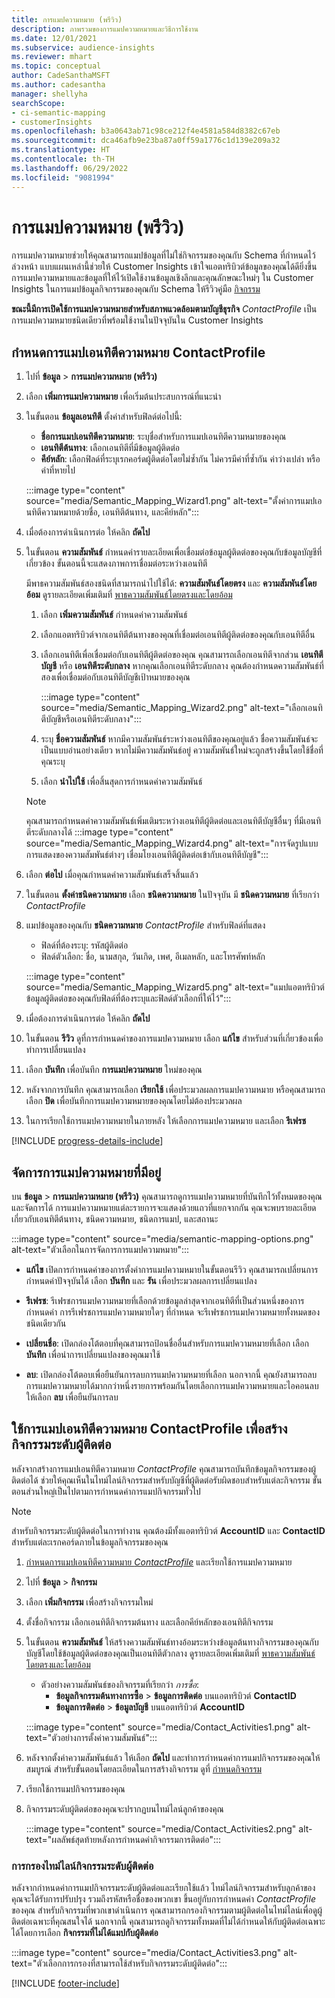 ```yaml
---
title: การแมปความหมาย (พรีวิว)
description: ภาพรวมของการแมปความหมายและวิธีการใช้งาน
ms.date: 12/01/2021
ms.subservice: audience-insights
ms.reviewer: mhart
ms.topic: conceptual
author: CadeSanthaMSFT
ms.author: cadesantha
manager: shellyha
searchScope:
- ci-semantic-mapping
- customerInsights
ms.openlocfilehash: b3a0643ab71c98ce212f4e4581a584d8382c67eb
ms.sourcegitcommit: dca46afb9e23ba87a0ff59a1776c1d139e209a32
ms.translationtype: HT
ms.contentlocale: th-TH
ms.lasthandoff: 06/29/2022
ms.locfileid: "9081994"
---
```

# <a name="semantic-mappings-preview"></a>การแมปความหมาย (พรีวิว)

การแมปความหมายช่วยให้คุณสามารถแมปข้อมูลที่ไม่ใช่กิจกรรมของคุณกับ Schema ที่กำหนดไว้ล่วงหน้า แบบแผนเหล่านี้ช่วยให้ Customer Insights เข้าใจแอตทริบิวต์ข้อมูลของคุณได้ดียิ่งขึ้น การแมปความหมายและข้อมูลที่ให้ไว้เปิดใช้งานข้อมูลเชิงลึกและคุณลักษณะใหม่ๆ ใน Customer Insights ในการแมปข้อมูลกิจกรรมของคุณกับ Schema ให้รีวิวคู่มือ [กิจกรรม](activities.md)

**ขณะนี้มีการเปิดใช้การแมปความหมายสำหรับสภาพแวดล้อมตามบัญชีธุรกิจ** *ContactProfile* เป็นการแมปความหมายชนิดเดียวที่พร้อมใช้งานในปัจจุบันใน Customer Insights

## <a name="define-a-contactprofile-semantic-entity-mapping"></a>กำหนดการแมปเอนทิตีความหมาย ContactProfile

1. ไปที่ **ข้อมูล** > **การแมปความหมาย (พรีวิว)**

1. เลือก **เพิ่มการแมปความหมาย** เพื่อเริ่มต้นประสบการณ์ที่แนะนำ

1. ในขั้นตอน **ข้อมูลเอนทิตี** ตั้งค่าสำหรับฟิลด์ต่อไปนี้:

   - **ชื่อการแมปเอนทิตีความหมาย**: ระบุชื่อสำหรับการแมปเอนทิตีความหมายของคุณ
   - **เอนทิตีต้นทาง**: เลือกเอนทิตีที่มีข้อมูลผู้ติดต่อ
   - **คีย์หลัก**: เลือกฟิลด์ที่ระบุเรกคอร์ดผู้ติดต่อโดยไม่ซ้ำกัน ไม่ควรมีค่าที่ซ้ำกัน ค่าว่างเปล่า หรือค่าที่หายไป

   :::image type="content" source="media/Semantic_Mapping_Wizard1.png" alt-text="ตั้งค่าการแมปเอนทิตีความหมายด้วยชื่อ, เอนทิตีต้นทาง, และคีย์หลัก":::

1. เมื่อต้องการดำเนินการต่อ ให้คลิก **ถัดไป**

1. ในขั้นตอน **ความสัมพันธ์** กำหนดค่ารายละเอียดเพื่อเชื่อมต่อข้อมูลผู้ติดต่อของคุณกับข้อมูลบัญชีที่เกี่ยวข้อง ขั้นตอนนี้จะแสดงภาพการเชื่อมต่อระหว่างเอนทิตี  

   มีพาธความสัมพันธ์สองชนิดที่สามารถนำไปใช้ได้: **ความสัมพันธ์โดยตรง** และ **ความสัมพันธ์โดยอ้อม** ดูรายละเอียดเพิ่มเติมที่ [พาธความสัมพันธ์โดยตรงและโดยอ้อม](relationships.md#relationship-paths)

   1. เลือก **เพิ่มความสัมพันธ์** กำหนดค่าความสัมพันธ์
   1. เลือกแอตทริบิวต์จากเอนทิตีต้นทางของคุณที่เชื่อมต่อเอนทิตีผู้ติดต่อของคุณกับเอนทิตีอื่น
   1. เลือกเอนทิตีเพื่อเชื่อมต่อกับเอนทิตีผู้ติดต่อของคุณ คุณสามารถเลือกเอนทิตีจากส่วน **เอนทิตีบัญชี** หรือ **เอนทิตีระดับกลาง** หากคุณเลือกเอนทิตีระดับกลาง คุณต้องกำหนดความสัมพันธ์ที่สองเพื่อเชื่อมต่อกับเอนทิตีบัญชีเป้าหมายของคุณ

      :::image type="content" source="media/Semantic_Mapping_Wizard2.png" alt-text="เลือกเอนทิตีบัญชีหรือเอนทิตีระดับกลาง":::

   1. ระบุ **ชื่อความสัมพันธ์** หากมีความสัมพันธ์ระหว่างเอนทิตีของคุณอยู่แล้ว ชื่อความสัมพันธ์จะเป็นแบบอ่านอย่างเดียว หากไม่มีความสัมพันธ์อยู่ ความสัมพันธ์ใหม่จะถูกสร้างขึ้นโดยใช้ชื่อที่คุณระบุ
   1. เลือก **นำไปใช้** เพื่อสิ้นสุดการกำหนดค่าความสัมพันธ์

   > [!NOTE]
   > คุณสามารถกำหนดค่าความสัมพันธ์เพิ่มเติมระหว่างเอนทิตีผู้ติดต่อและเอนทิตีบัญชีอื่นๆ ที่มีเอนทิตีระดับกลางได้
   >  :::image type="content" source="media/Semantic_Mapping_Wizard4.png" alt-text="การจัดรูปแบบการแสดงของความสัมพันธ์ต่างๆ เชื่อมโยงเอนทิตีผู้ติดต่อเข้ากับเอนทิตีบัญชี":::

1. เลือก **ต่อไป** เมื่อคุณกำหนดค่าความสัมพันธ์เสร็จสิ้นแล้ว

1. ในขั้นตอน **ตั้งค่าชนิดความหมาย** เลือก **ชนิดความหมาย** ในปัจจุบัน มี **ชนิดความหมาย** ที่เรียกว่า *ContactProfile*

1. แมปข้อมูลของคุณกับ **ชนิดความหมาย** *ContactProfile* สำหรับฟิลด์ที่แสดง
   - ฟิลด์ที่ต้องระบุ: รหัสผู้ติดต่อ
   - ฟิลด์ตัวเลือก: ชื่อ, นามสกุล, วันเกิด, เพศ, อีเมลหลัก, และโทรศัพท์หลัก

   :::image type="content" source="media/Semantic_Mapping_Wizard5.png" alt-text="แมปแอตทริบิวต์ข้อมูลผู้ติดต่อของคุณกับฟิลด์ที่ต้องระบุและฟิลด์ตัวเลือกที่ให้ไว้":::

1. เมื่อต้องการดำเนินการต่อ ให้คลิก **ถัดไป**

1. ในขั้นตอน **รีวิว** ดูที่การกำหนดค่าของการแมปความหมาย เลือก **แก้ไข** สำหรับส่วนที่เกี่ยวข้องเพื่อทำการเปลี่ยนแปลง

1. เลือก **บันทึก** เพื่อบันทึก **การแมปความหมาย** ใหม่ของคุณ

1. หลังจากการบันทึก คุณสามารถเลือก **เรียกใช้** เพื่อประมวลผลการแมปความหมาย หรือคุณสามารถเลือก **ปิด** เพื่อบันทึกการแมปความหมายของคุณโดยไม่ต้องประมวลผล

1. ในการเรียกใช้การแมปความหมายในภายหลัง ให้เลือกการแมปความหมาย และเลือก **รีเฟรช**

[!INCLUDE [progress-details-include](includes/progress-details-pane.md)]

## <a name="manage-existing-semantic-mappings"></a>จัดการการแมปความหมายที่มีอยู่

บน **ข้อมูล** > **การแมปความหมาย (พรีวิว)** คุณสามารถดูการแมปความหมายที่บันทึกไว้ทั้งหมดของคุณและจัดการได้ การแมปความหมายแต่ละรายการจะแสดงด้วยแถวที่แยกจากกัน คุณจะพบรายละเอียดเกี่ยวกับเอนทิตีต้นทาง, ชนิดความหมาย, ชนิดการแมป, และสถานะ

:::image type="content" source="media/semantic-mapping-options.png" alt-text="ตัวเลือกในการจัดการการแมปความหมาย":::

- **แก้ไข** เปิดการกำหนดค่าของการตั้งค่าการแมปความหมายในขั้นตอนรีวิว คุณสามารถเปลี่ยนการกำหนดค่าปัจจุบันได้ เลือก **บันทึก** และ **รัน** เพื่อประมวลผลการเปลี่ยนแปลง

- **รีเฟรช**: รีเฟรชการแมปความหมายที่เลือกด้วยข้อมูลล่าสุดจากเอนทิตีที่เป็นส่วนหนึ่งของการกำหนดค่า การรีเฟรชการแมปความหมายใดๆ ที่กำหนด จะรีเฟรชการแมปความหมายทั้งหมดของชนิดเดียวกัน

- **เปลี่ยนชื่อ**: เปิดกล่องโต้ตอบที่คุณสามารถป้อนชื่ออื่นสำหรับการแมปความหมายที่เลือก เลือก **บันทึก** เพื่อนำการเปลี่ยนแปลงของคุณมาใช้

- **ลบ**: เปิดกล่องโต้ตอบเพื่อยืนยันการลบการแมปความหมายที่เลือก นอกจากนี้ คุณยังสามารถลบการแมปความหมายได้มากกว่าหนึ่งรายการพร้อมกันโดยเลือกการแมปความหมายและไอคอนลบ ให้เลือก **ลบ** เพื่อยืนยันการลบ

## <a name="use-a-contactprofile-semantic-entity-mapping-to-create-contact-level-activities"></a>ใช้การแมปเอนทิตีความหมาย ContactProfile เพื่อสร้างกิจกรรมระดับผู้ติดต่อ

หลังจากสร้างการแมปเอนทิตีความหมาย *ContactProfile* คุณสามารถบันทึกข้อมูลกิจกรรมของผู้ติดต่อได้ ช่วยให้คุณเห็นในไทม์ไลน์กิจกรรมสำหรับบัญชีที่ผู้ติดต่อรับผิดชอบสำหรับแต่ละกิจกรรม ขั้นตอนส่วนใหญ่เป็นไปตามการกำหนดค่าการแมปกิจกรรมทั่วไป

   > [!NOTE]
   > สำหรับกิจกรรมระดับผู้ติดต่อในการทำงาน คุณต้องมีทั้งแอตทริบิวต์ **AccountID** และ **ContactID** สำหรับแต่ละเรกคอร์ดภายในข้อมูลกิจกรรมของคุณ

1. [กำหนดการแมปเอนทิตีความหมาย *ContactProfile*](#define-a-contactprofile-semantic-entity-mapping) และเรียกใช้การแมปความหมาย

1. ไปที่ **ข้อมูล** > **กิจกรรม**

1. เลือก **เพิ่มกิจกรรม** เพื่อสร้างกิจกรรมใหม่

1. ตั้งชื่อกิจกรรม เลือกเอนทิตีกิจกรรมต้นทาง และเลือกคีย์หลักของเอนทิตีกิจกรรม

1. ในขั้นตอน **ความสัมพันธ์** ให้สร้างความสัมพันธ์ทางอ้อมระหว่างข้อมูลต้นทางกิจกรรมของคุณกับบัญชีโดยใช้ข้อมูลผู้ติดต่อของคุณเป็นเอนทิตีตัวกลาง ดูรายละเอียดเพิ่มเติมที่ [พาธความสัมพันธ์โดยตรงและโดยอ้อม](relationships.md#relationship-paths)
   - ตัวอย่างความสัมพันธ์ของกิจกรรมที่เรียกว่า *การซื้อ*:
      - **ข้อมูลกิจกรรมต้นทางการซื้อ** > **ข้อมูลการติดต่อ** บนแอตทริบิวต์ **ContactID**
      - **ข้อมูลการติดต่อ** > **ข้อมูลบัญชี** บนแอตทริบิวต์ **AccountID**

   :::image type="content" source="media/Contact_Activities1.png" alt-text="ตัวอย่างการตั้งค่าความสัมพันธ์":::

1. หลังจากตั้งค่าความสัมพันธ์แล้ว ให้เลือก **ถัดไป** และทำการกำหนดค่าการแมปกิจกรรมของคุณให้สมบูรณ์ สำหรับขั้นตอนโดยละเอียดในการสร้างกิจกรรม ดูที่ [กำหนดกิจกรรม](activities.md)

1. เรียกใช้การแมปกิจกรรมของคุณ

1. กิจกรรมระดับผู้ติดต่อของคุณจะปรากฏบนไทม์ไลน์ลูกค้าของคุณ

   :::image type="content" source="media/Contact_Activities2.png" alt-text="ผลลัพธ์สุดท้ายหลังการกำหนดค่ากิจกรรมการติดต่อ":::

### <a name="contact-level-activity-timeline-filtering"></a>การกรองไทม์ไลน์กิจกรรมระดับผู้ติดต่อ

หลังจากกำหนดค่าการแมปกิจกรรมระดับผู้ติดต่อและเรียกใช้แล้ว ไทม์ไลน์กิจกรรมสำหรับลูกค้าของคุณจะได้รับการปรับปรุง รวมถึงรหัสหรือชื่อของพวกเขา ขึ้นอยู่กับการกำหนดค่า *ContactProfile* ของคุณ สำหรับกิจกรรมที่พวกเขาดำเนินการ คุณสามารถกรองกิจกรรมตามผู้ติดต่อในไทม์ไลน์เพื่อดูผู้ติดต่อเฉพาะที่คุณสนใจได้ นอกจากนี้ คุณสามารถดูกิจกรรมทั้งหมดที่ไม่ได้กำหนดให้กับผู้ติดต่อเฉพาะได้โดยการเลือก **กิจกรรมที่ไม่ได้แมปกับผู้ติดต่อ**

   :::image type="content" source="media/Contact_Activities3.png" alt-text="ตัวเลือกการกรองที่สามารถใช้สำหรับกิจกรรมระดับผู้ติดต่อ":::

[!INCLUDE [footer-include](includes/footer-banner.md)]
